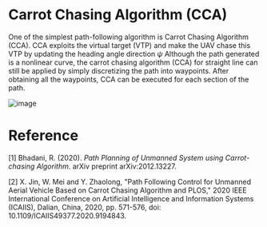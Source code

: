 # Carrot Chasing Algorithm (CCA)
One of the simplest path-following algorithm is Carrot Chasing Algorithm (CCA). CCA exploits the virtual target (VTP) and make the UAV chase this VTP by updating the 
heading angle direction $\psi$ Although the path generated is a nonlinear curve, the carrot chasing algorithm (CCA) for straight line can still be applied by simply discretizing the path into waypoints. After obtaining all the waypoints, CCA can be executed for each section of the path. 

![image](https://github.com/komxun/Carrot-Chasing-Algorithm-CCA/assets/133139057/f63f7179-9559-4ba7-85a4-dc1fec7a0247)



# Reference
[1] Bhadani, R. (2020). _Path Planning of Unmanned System using Carrot-chasing Algorithm_. arXiv preprint arXiv:2012.13227.

[2] X. Jin, W. Mei and Y. Zhaolong, "Path Following Control for Unmanned Aerial Vehicle Based on Carrot Chasing Algorithm and PLOS," 2020 IEEE International Conference on Artificial Intelligence and Information Systems (ICAIIS), Dalian, China, 2020, pp. 571-576, doi: 10.1109/ICAIIS49377.2020.9194843.

